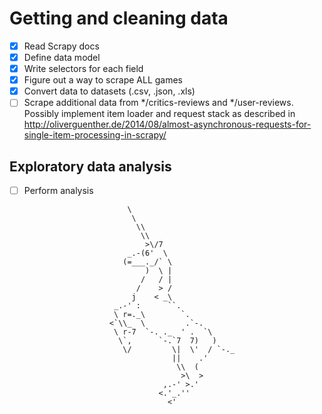 # Getting and cleaning data
- [x] Read Scrapy docs
- [x] Define data model
- [x] Write selectors for each field
- [x] Figure out a way to scrape ALL games
- [x] Convert data to datasets (.csv, .json, .xls)
- [ ] Scrape additional data from */critics-reviews and */user-reviews. Possibly implement item loader and request stack as described in http://oliverguenther.de/2014/08/almost-asynchronous-requests-for-single-item-processing-in-scrapy/

## Exploratory data analysis
- [ ] Perform analysis



                             \
                              \
                               \\
                                \\
                                 >\/7
                             _.-(6'  \
                            (=___._/` \
                                 )  \ |
                                /   / |
                               /    > /
                              j    < _\
                          _.-' :      ``.
                          \ r=._\        `.
                         <`\\_  \         .`-.
                          \ r-7  `-. ._  ' .  `\
                           \`,      `-.`7  7)   )
                            \/         \|  \'  / `-._
                                       ||    .'
                                        \\  (
                                         >\  >
                                     ,.-' >.'
                                    <.'_.''
                                      <'
